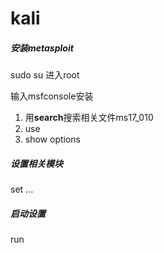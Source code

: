 # kali

##### 安装metasploit

sudo su 进入root 

输入msfconsole安装



1. 用**search**搜索相关文件ms17_010
2. use  
3. show options

##### 设置相关模块

set ...

##### 启动设置

run